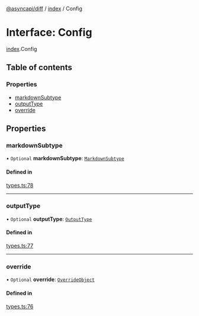 [@asyncapi/diff](../README.md) / [index](../modules/index.md) / Config

# Interface: Config

[index](../modules/index.md).Config

## Table of contents

### Properties

- [markdownSubtype](index.Config.md#markdownsubtype)
- [outputType](index.Config.md#outputtype)
- [override](index.Config.md#override)

## Properties

### markdownSubtype

• `Optional` **markdownSubtype**: [`MarkdownSubtype`](../modules/index.md#markdownsubtype)

#### Defined in

[types.ts:78](https://github.com/asyncapi/diff/blob/867b9b4/src/types.ts#L78)

___

### outputType

• `Optional` **outputType**: [`OutputType`](../modules/index.md#outputtype)

#### Defined in

[types.ts:77](https://github.com/asyncapi/diff/blob/867b9b4/src/types.ts#L77)

___

### override

• `Optional` **override**: [`OverrideObject`](index.OverrideObject.md)

#### Defined in

[types.ts:76](https://github.com/asyncapi/diff/blob/867b9b4/src/types.ts#L76)

